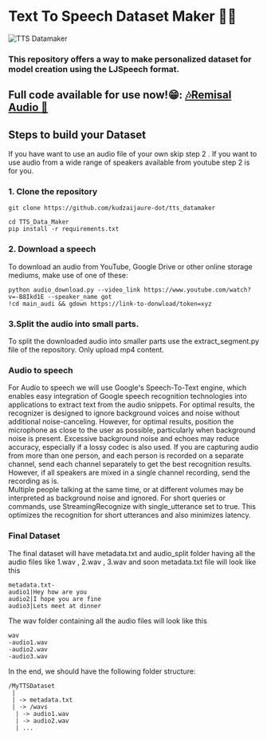 # Text To Speech Dataset Maker 👷‍♂️

![TTS Datamaker](https://user-images.githubusercontent.com/55686042/211143554-771ff02a-3f79-4008-8eb6-7553ebcd846f.png)


### This repository offers a way to make personalized dataset for model creation using the LJSpeech format.


## Full code available for use now!😁: [🎶Remisal Audio 🎵](https://colab.research.google.com/github/kudzaijaure-dot/tts_datamaker/blob/main/RemisalAudio.ipynb)



## Steps to build your Dataset
If you have want to use an audio file of your own skip step 2 . If you want to use audio from a wide range of speakers available from youtube step 2 is for you.

### 1. Clone the repository
```
git clone https://github.com/kudzaijaure-dot/tts_datamaker
```
```
cd TTS_Data_Maker
pip install -r requirements.txt
```

### 2. Download a speech
To download an audio from YouTube, Google Drive or other online storage mediums, make use of one of these: 

```
python audio_download.py --video_link https://www.youtube.com/watch?v=-B8Ikd1E --speaker_name got
!cd main_audi && gdown https://link-to-donwload/token=xyz

```


### 3.Split the audio into small parts.
To split the downloaded audio into smaller parts use the extract_segment.py file of the repository. Only upload mp4 content.

### Audio to speech 

For Audio to speech we will use Google's Speech-To-Text engine, which enables easy integration of Google speech recognition technologies into applications 
to extract text from the audio snippets.
For optimal results, the recognizer is designed to ignore background voices and noise without additional noise-canceling. However, for optimal results, position the microphone as close to the user as possible, particularly when background noise is present. Excessive background noise and echoes may reduce accuracy, especially if a lossy codec is also used.
If you are capturing audio from more than one person, and each person is recorded on a separate channel, send each channel separately to get the best recognition results. However, if all speakers are mixed in a single channel recording, send the recording as is.	
Multiple people talking at the same time, or at different volumes may be interpreted as background noise and ignored.
For short queries or commands, use StreamingRecognize with single_utterance set to true. This optimizes the recognition for short utterances and also minimizes latency.




### Final Dataset
The final dataset will have metadata.txt and audio_split folder having all the audio files like 1.wav , 2.wav , 3.wav and soon
metadata.txt file will look like this
```
metadata.txt-
audio1|Hey how are you
audio2|I hope you are fine
audio3|Lets meet at dinner
```
The wav folder containing all the audio files will look like this
```
wav
-audio1.wav
-audio2.wav
-audio3.wav
```
In the end, we should have the following folder structure:
```
/MyTTSDataset
 |
 | -> metadata.txt
 | -> /wavs
  | -> audio1.wav
  | -> audio2.wav
  | ...
```



